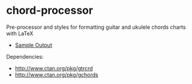 # chord-processor

Pre-processor and styles for formatting guitar and ukulele chords charts with LaTeX 

* [Sample Output](https://www.dropbox.com/s/ktl1qq3fpowku40/sample.pdf?dl=0)

Dependencies:
 * http://www.ctan.org/pkg/gtrcrd
 * http://www.ctan.org/pkg/gchords
